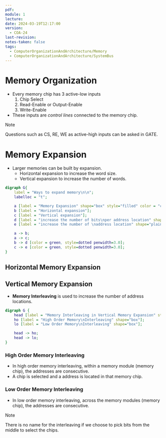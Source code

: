 ```yaml
---
pdf: 
module: 1
lecture: 
date: 2024-03-19T12:17:00
version:
  - COA-24
last-revision: 
notes-taken: false
tags:
  - ComputerOrganizationAndArchitecture/Memory
  - ComputerOrganizationAndArchitecture/SystemBus
---
```

# Memory Organization

- Every memory chip has 3 active-low inputs 
	1. Chip Select
	2. Read-Enable or Output-Enable
	3. Write-Enable
- These inputs are *control lines* connected to the memory chip.

> [!NOTE] 
> Questions such as CS, RE, WE as active-high inputs can be asked in GATE.
# Memory Expansion

- Larger memories can be built by expansion.
	- Horizontal expansion to increase the word size.
	- Vertical expansion to increase the number of words.

```dot
digraph G{
	label = "Ways to expand memory\n\n";
	labelloc = "t";

	a [label = "Memory Expansion" shape="box" style="filled" color = "cyan"];
	b [label = "Horizontal expansion"];
	c [label = "Vertical expansion"];
	d [label = "increase the number of bits\nper address location" shape="plaintext"];
	e [label = "increase the number of \naddress location" shape="plaintext"];

	a -> b;
	a -> c;
	b -> d [color = green, style=dotted penwidth=3.0];
	c -> e [color = green, style=dotted penwidth=3.0];
}
```

## Horizontal Memory Expansion


## Vertical Memory Expansion

- **Memory Interleaving** is used to increase the number of address locations.

```dot
digraph G {
	head [label = "Memory Interleaving in Vertical Memory Expansion" style="filled" color="lightgreen"];
	ho [label = "High Order Memory\nInterleaving" shape="box"];
	lo [label = "Low Order Memory\nInterleaving" shape="box"];

	head -> ho;
	head -> lo;
}
```


### High Order Memory Interleaving
- In high order memory interleaving, within a memory module (memory chip), the addresses are consecutive.
- A chip is selected and a address is located in that memory chip.

### Low Order Memory Interleaving
- In low order memory interleaving, across the memory modules (memory chip), the addresses are consecutive.


> [!NOTE] 
> There is no name for the interleaving if we choose to pick bits from the middle to select the chips.




